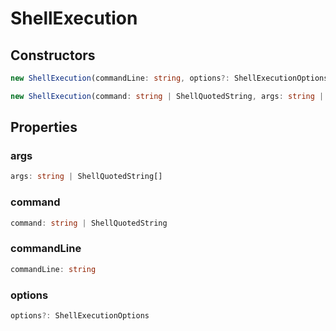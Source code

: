 # ShellExecution

## Constructors

```typescript
new ShellExecution(commandLine: string, options?: ShellExecutionOptions): ShellExecution
```

```typescript
new ShellExecution(command: string | ShellQuotedString, args: string | ShellQuotedString[], options?: ShellExecutionOptions): ShellExecution
```

## Properties

### args

```typescript
args: string | ShellQuotedString[]
```

### command

```typescript
command: string | ShellQuotedString
```

### commandLine

```typescript
commandLine: string
```

### options

```typescript
options?: ShellExecutionOptions
```

